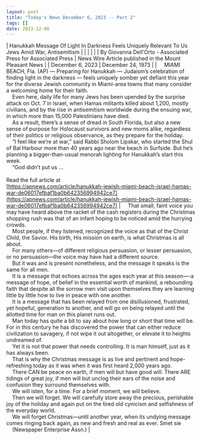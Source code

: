 ```yaml
---
layout: post
title: "Today's News December 6, 2023 -- Part 2"
tags: []
date: 2023-12-06
---
```


| Hanukkah Message Of Light In Darkness Feels Uniquely Relevant To Us Jews Amid War, Antisemitism |  |
|  |  |
| By Giovanna Dell'Orto - Associated Press for Associated Press | News Wire Article published in the Mount Pleasant News |
| December 6, 2023 | December 24, 1973 |
| &nbsp;&nbsp;&nbsp;&nbsp;MIAMI BEACH, Fla. (AP) — Preparing for Hanukkah — Judaism’s celebration of finding light in the darkness — feels uniquely somber yet defiant this year for the diverse Jewish community in Miami-area towns that many consider a welcoming home for their faith.<br>&nbsp;&nbsp;&nbsp;&nbsp;Even here, daily life for many Jews has been upended by the surprise attack on Oct. 7 in Israel, when Hamas militants killed about 1,200, mostly civilians, and by the rise in antisemitism worldwide during the ensuing war, in which more than 15,000 Palestinians have died.<br>&nbsp;&nbsp;&nbsp;&nbsp;As a result, there’s a sense of dread in South Florida, but also a new sense of purpose for Holocaust survivors and new moms alike, regardless of their politics or religious observance, as they prepare for the holiday.<br>&nbsp;&nbsp;&nbsp;&nbsp;“I feel like we’re at war,” said Rabbi Sholom Lipskar, who started the Shul of Bal Harbour more than 40 years ago near the beach in Surfside. But he’s planning a bigger-than-usual menorah lighting for Hanukkah’s start this week.<br>&nbsp;&nbsp;&nbsp;&nbsp;“God didn’t put us  ...<br><br>Read the full article at<br>[https://apnews.com/article/hanukkah-jewish-miami-beach-israel-hamas-war-de06017efbaf1ba0b642356994942ce7](https://apnews.com/article/hanukkah-jewish-miami-beach-israel-hamas-war-de06017efbaf1ba0b642356994942ce7) | &nbsp;&nbsp;&nbsp;&nbsp;That small, faint voice you may have heard above the racket of the cash registers during the Christmas shopping rush was that of an infant hoping to be noticed amid the hurrying crowds.<br>&nbsp;&nbsp;&nbsp;&nbsp;Most people, if they listened, recognized the voice as that of the Christ Child, the Savior. His birth, His mission on earth, is what Christmas is all about.<br>&nbsp;&nbsp;&nbsp;&nbsp;For many others—of different religious persuasion, or lesser persuasion, or no persuasion—the voice may have had a different source.<br>&nbsp;&nbsp;&nbsp;&nbsp;But it was and is present nonetheless, and the message it speaks is the same for all men.<br>&nbsp;&nbsp;&nbsp;&nbsp;It is a message that echoes across the ages each year at this season—-a message of hope, of belief in the essential worth of mankind, a rebounding faith that despite all the sorrow men visit upon themselves they are learning little by little how to live in peace with one another.<br>&nbsp;&nbsp;&nbsp;&nbsp;It is a message that has been relayed from one disillusioned, frustrated, yet hopeful, generation to another, and will go on being relayed until the allotted time for man on this planet runs out.<br>&nbsp;&nbsp;&nbsp;&nbsp;Man today has quite a bit to say about how long or short that time will be. For in this century he has discovered the power that can either reduce civilization to savagery, if not wipe it out altogether, or elevate it to heights undreamed of.<br>&nbsp;&nbsp;&nbsp;&nbsp;Yet it is not that power that needs controlling. It is man himself, just as it has always been.<br>&nbsp;&nbsp;&nbsp;&nbsp;That is why the Christmas message is as live and pertinent and hope-refreshing today as it was when it was first heard 2,000 years ago.<br>&nbsp;&nbsp;&nbsp;&nbsp;There CAN be peace on earth, if men will but have good will. There ARE tidings of great joy, if men will but unclog their ears of the noise and confusion they surround themselves with.<br>&nbsp;&nbsp;&nbsp;&nbsp;We will isten, for a time. For a brief moment, we will believe.<br>&nbsp;&nbsp;&nbsp;&nbsp;Then we will forget. We will carefully store away the precious, perishable joy of the holiday and again put on the tired old cynicism and selfishness of the everyday world.<br>&nbsp;&nbsp;&nbsp;&nbsp;We will forget Christmas—until another year, when its undying message comes ringing back again, as new and fresh and real as ever. Smet sie<br>&nbsp;&nbsp;&nbsp;&nbsp;(Newspaper Enterprise Assn.)  |